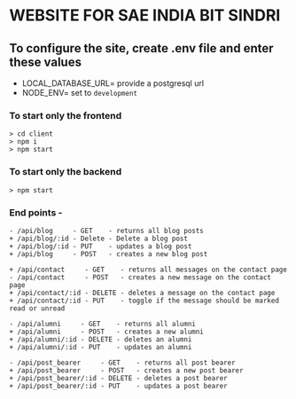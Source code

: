 # WEBSITE FOR SAE INDIA BIT SINDRI

## To configure the site, create .env file and enter these values

- LOCAL_DATABASE_URL= provide a postgresql url
- NODE_ENV= set to `development`

### To start only the frontend

    > cd client
    > npm i
    > npm start

### To start only the backend

    > npm start

### End points -

    - /api/blog     - GET    - returns all blog posts
    + /api/blog/:id - Delete - Delete a blog post
    + /api/blog/:id - PUT    - updates a blog post
    + /api/blog     - POST   - creates a new blog post

    + /api/contact     - GET    - returns all messages on the contact page
    - /api/contact     - POST   - creates a new message on the contact page
    + /api/contact/:id - DELETE - deletes a message on the contact page
    + /api/contact/:id - PUT    - toggle if the message should be marked read or unread

    - /api/alumni     - GET    - returns all alumni
    + /api/alumni     - POST   - creates a new alumni
    + /api/alumni/:id - DELETE - deletes an alumni
    + /api/alumni/:id - PUT    - updates an alumni

    - /api/post_bearer     - GET    - returns all post bearer
    + /api/post_bearer     - POST   - creates a new post bearer
    + /api/post_bearer/:id - DELETE - deletes a post bearer
    + /api/post_bearer/:id - PUT    - updates a post bearer
